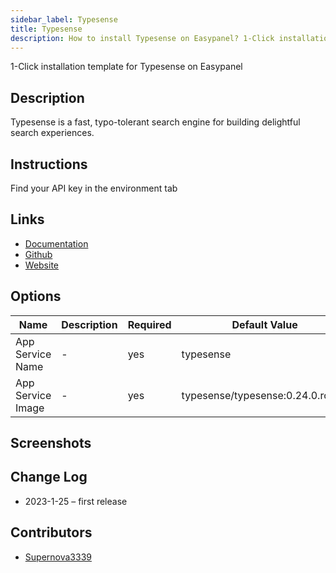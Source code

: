 ```yaml
---
sidebar_label: Typesense
title: Typesense
description: How to install Typesense on Easypanel? 1-Click installation template for Typesense on Easypanel
---
```


<!-- generated -->

1-Click installation template for Typesense on Easypanel

## Description

Typesense is a fast, typo-tolerant search engine for building delightful search experiences.

## Instructions

Find your API key in the environment tab

## Links

- [Documentation](https://typesense.org/docs/)
- [Github](https://github.com/typesense/typesense)
- [Website](https://typesense.org/)

## Options

Name | Description | Required | Default Value
-|-|-|-
App Service Name | - | yes | typesense
App Service Image | - | yes | typesense/typesense:0.24.0.rcn58

## Screenshots


## Change Log

- 2023-1-25 – first release

## Contributors

- [Supernova3339](https://github.com/Supernova3339)
